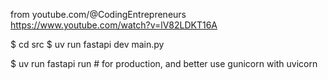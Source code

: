 from youtube.com/@CodingEntrepreneurs
https://www.youtube.com/watch?v=lV82LDKT16A



$ cd src
$ uv run fastapi dev main.py   

$ uv run fastapi run   # for production, and better use gunicorn with uvicorn
